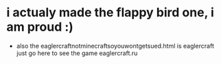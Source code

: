 # i actualy made the flappy bird one, i am proud :)
- also the eaglercraftnotminecraftsoyouwontgetsued.html is eaglercraft just go here to see the game eaglercraft.ru

